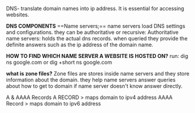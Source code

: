 
DNS- translate domain names into ip address. It is essential for accessing websites.

**DNS COMPONENTS**
==Name servers;==
name servers load DNS settings and configurations. they can be authoritative or recursive:
Authoritative name servers: holds the actual dns records. when queried they provide the definite answers such as the ip address of the domain name.

**HOW TO FIND WHICH NAME SERVER A WEBSITE IS HOSTED ON?**
run:
dig ns google.com  or dig +short ns google.com

**what is zone files?**
Zone files are stores inside name servers and they store information about the domain. they help name servers answer queries about how to get to domain if name server doesn't know answer directly.

A & AAAA Records
A RECORD > maps domain to ipv4 address
AAAA Record > maps domain to ipv6 address
